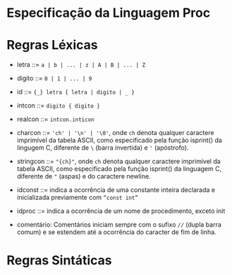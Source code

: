 # Especificação da Linguagem Proc
 # Regras Léxicas

- letra ::= `a | b | ... | z | A | B | ... | Z`
  
- digito ::= `0 | 1 | ... | 9`
  
- id ::= `{_} letra { letra | digito | _ }`
  
- intcon ::= `digito { digito }`
  
- realcon ::= `intcon.inticon`
  
- charcon ::= `'ch' | '\n' | '\0'`, onde `ch` denota qualquer caractere imprimível da 
tabela ASCII, como especificado pela função isprint() da lingugem C, 
diferente de `\` (barra invertida) e `'` (apóstrofo).

- stringcon ::= `"{ch}"`,  onde `ch` denota qualquer caractere imprimível da tabela ASCII, 
como especificado pela função isprint() da linguagem C, diferente de  `"` 
(aspas) e do caractere newline.

- idconst ::= indica a ocorrência de uma constante inteira declarada e inicializada 
previamente com `“const int”`

- idproc ::= indica a ocorrência de um nome de procedimento, exceto init
  
- comentário: Comentários iniciam sempre com o sufixo `//` (dupla barra comum) e se 
estendem até a ocorrência do caracter de fim de linha.

# Regras Sintáticas


 

